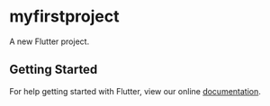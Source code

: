 # myfirstproject

A new Flutter project.

## Getting Started

For help getting started with Flutter, view our online
[documentation](https://flutter.io/).
